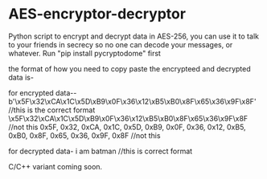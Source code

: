 # AES-encryptor-decryptor
Python script to encrypt and decrypt data in AES-256, you can use it to talk to your friends in secrecy so no one can decode your messages, or whatever.
Run "pip install pycryptodome" first

the format of how you need to copy paste the encrypteed and decrypted data is-

for encrypted data--
b'\x5F\x32\xCA\x1C\x5D\xB9\x0F\x36\x12\xB5\xB0\x8F\x65\x36\x9F\x8F'    //this is the correct format
\x5F\x32\xCA\x1C\x5D\xB9\x0F\x36\x12\xB5\xB0\x8F\x65\x36\x9F\x8F       //not this
0x5F, 0x32, 0xCA, 0x1C, 0x5D, 0xB9, 0x0F, 0x36, 0x12, 0xB5, 0xB0, 0x8F, 0x65, 0x36, 0x9F, 0x8F      //not this

for decrypted data- 
i am batman    //this is correct format

C/C++ variant coming soon.

